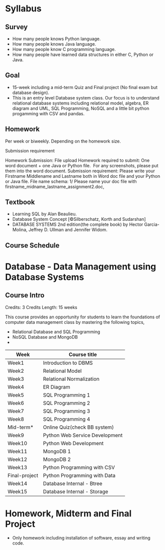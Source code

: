 # Syllabus

## Survey

* How many people knows Python language.
* How many people knows Java language.
* How many people know C programming language.
* How many people have learned data structures in either C, Python or Java.

## Goal

* 15-week including a mid-term Quiz and Final project (No final exam but database design).
* This is an entry level Database system class. Our focus is to understand
 relational database systems including relational model, algebra, ER diagram and UML, SQL Programming, NoSQL and a little bit python progamming with CSV and pandas.

## Homework

Per week or biweekly. Depending on the homework size.

Submission requirement

Homework Submission: File upload
Homework required to submit: One word document + one Java or Python file. 
For any screenshots, please put them into the word document.
Submission requirement: Please write your Firstname Middlename and Lastname both in Word doc file and your Python or Java file.
File name schema:
1/ Please name your doc file with firstname_midname_lastname_assignment2.doc, 

## Textbook

* Learning SQL by Alan Beaulieu.
* Database System Concept [©Silberschatz, Korth and Sudarshan]
* DATABASE SYSTEMS 2nd edition(the complete book) by Hector Garcia-Molina, Jeffrey D. Ullman and Jennifer Widom.

## Course Schedule

# Database - Data Management using Database Systems

## Course Intro
Credits: 3 Credits
Length: 15 weeks

This course provides an opportunity for students to learn the foundations of computer data management class by mastering the following topics,

* Relational Database and SQL Programming
* NoSQL Database and MongoDB
*

| Week          | Course title                   |
|---------------|--------------------------------|
| Week1         | Introduction to DBMS           |
| Week2         | Relational Model               |
| Week3         | Relational Normalization       |
| Week4         | ER Diagram                     |
| Week5         | SQL Programming 1              |
| Week6         | SQL Programming 2              |
| Week7         | SQL Programming 3              |
| Week8         | SQL Programming 4              |
| Mid-term*     | Online Quiz(check BB system)   |
| Week9         | Python Web Service Development |
| Week10        | Python Web Development         |
| Week11        | MongoDB 1                      |
| Week12        | MongoDB 2                      |
| Week13        | Python Programming with CSV    |
| Final-project | Python Programming with Data   |
| Week14        | Database Internal - Btree      |
| Week15        | Database Internal - Storage    |

# Homework, Midterm and Final Project

* Only homework including installation of software, essay and writing code.
